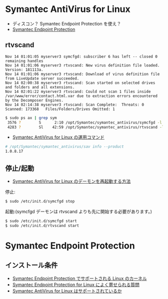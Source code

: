 

# Symantec AntiVirus for Linux

- ディスコン？ Symantec Endpoint Protection を使え？
- [Symantec Endpoint Protection](https://ja.wikipedia.org/wiki/Symantec_Endpoint_Protection)

## rtvscand

~~~
Nov 14 01:01:05 myserver3 symcfgd: subscriber 6 has left -- closed 0 remaining handles
Nov 14 01:01:06 myserver3 rtvscand: New virus definition file loaded. Version: 181113a.
Nov 14 01:01:06 myserver3 rtvscand: Download of virus definition file from LiveUpdate server succeeded.
Nov 14 02:00:38 myserver3 rtvscand: Scan started on selected drives and folders and all extensions.
Nov 14 02:01:22 myserver3 rtvscand: Could not scan 1 files inside /var/www/error/contact.html.var due to extraction errors encountered by the Decomposer Engines.
Nov 14 02:14:38 myserver3 rtvscand: Scan Complete:  Threats: 0   Scanned: 173368   Files/Folders/Drives Omitted: 1
~~~

~~~bash
$ sudo ps ax | grep sym
 3576 ?        S      2:10 /opt/Symantec/symantec_antivirus/symcfgd -l info
 4283 ?        Sl    42:59 /opt/Symantec/symantec_antivirus/rtvscand -l info
~~~


- [Symantec AntiVirus for Linux の運用コマンド](http://blog.torigoya.net/2012/02/19/sav-ope/)

~~~bash
# /opt/Symantec/symantec_antivirus/sav info --product
1.0.8.17
~~~

## 停止/起動

- [Symantec AntiVirus for Linux のデーモンを再起動する方法](https://support.symantec.com/ja_JP/article.TECH102181.html)

停止:
~~~bash
$ sudo /etc/init.d/symcfgd stop
~~~

起動:(symcfgd デーモンは rtvscand よりも先に開始する必要があります。)

~~~bash
$ sudo /etc/init.d/symcfgd start
$ sudo /etc/init.d/rtvscand start
~~~

# Symantec Endpoint Protection

## インストール条件

- [Symantec Endpoint Protection でサポートされる Linux のカーネル](https://support.symantec.com/ja_JP/article.TECH223240.html)
- [Symantec Endpoint Protection for Linux によく寄せられる質問](https://support.symantec.com/ja_JP/article.TECH231013.html)
- [Symantec AntiVirus for Linux はサポートされているか](http://d.hatena.ne.jp/bayan/20150129/1422536136)
